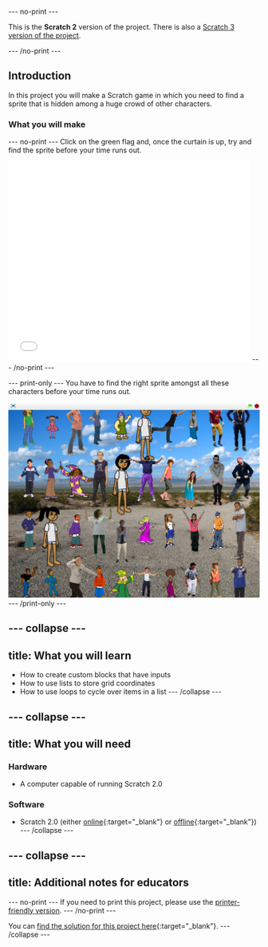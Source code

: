--- no-print ---

This is the **Scratch 2** version of the project. There is also a [Scratch 3 version of the project](https://projects.raspberrypi.org/en/projects/lineup).

--- /no-print ---

## Introduction

In this project you will make a Scratch game in which you need to find a sprite that is hidden among a huge crowd of other characters.

### What you will make

--- no-print ---
Click on the green flag and, once the curtain is up, try and find the sprite before your time runs out.

<iframe allowtransparency="true" width="485" height="402" src="//scratch.mit.edu/projects/embed/259020474/?autostart=false" frameborder="0" allowfullscreen></iframe>
--- /no-print ---

--- print-only ---
You have to find the right sprite amongst all these characters before your time runs out.

![showcase](images/showcase.png)
--- /print-only ---

--- collapse ---
---
title: What you will learn
---
- How to create custom blocks that have inputs
- How to use lists to store grid coordinates
- How to use loops to cycle over items in a list
--- /collapse ---

--- collapse ---
---
title: What you will need
---
### Hardware
+ A computer capable of running Scratch 2.0

### Software
+ Scratch 2.0 (either [online](http://rpf.io/scratchon){:target="_blank"} or [offline](http://rpf.io/scratchoff){:target="_blank"})
--- /collapse ---

--- collapse ---
---
title: Additional notes for educators
---
--- no-print ---
If you need to print this project, please use the [printer-friendly version](https://projects.raspberrypi.org/en/projects/lineup-scratch2/print).
--- /no-print ---

You can [find the solution for this project here](http://rpf.io/p/en/lineup-scratch2-get){:target="_blank"}.
--- /collapse ---
